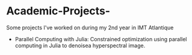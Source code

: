 # Academic-Projects-
Some projects I've worked on during my 2nd year in IMT Atlantique
* Parallel Computing with Julia: Constrained optimization using parallel computing in Julia to denoisea hyperspectral image.